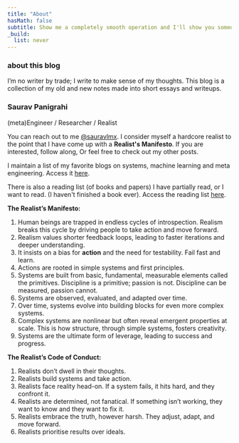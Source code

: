```yaml
---
title: "About"
hasMath: false
subtitle: Show me a completely smooth operation and I'll show you someone who's covering mistakes. Real boats rock.
_build:
  list: never
---
```


### about this blog 
I’m no writer by trade; I write to make sense of my thoughts. This blog is a collection of my old and new notes made into short essays and writeups. 

### Saurav Panigrahi
(meta)Engineer / Researcher / Realist <br />

You can reach out to me [@sauravlmx](https://x.com/sauravlmx).
I consider myself a hardcore realist to the point that I have come up with a **Realist's Manifesto**. If you are interested, follow along, Or feel free to check out my other posts. 

I maintain a list of my favorite blogs on systems, machine learning and meta engineering. Access it [here](https://narrowfoc.us/linklog). 

There is also a reading list (of books and papers) I have partially read, or I want to read. (I haven't finished a book ever). Access the reading list [here](https://narrowfoc.us/reading). 

**The Realist’s Manifesto:**

1. Human beings are trapped in endless cycles of introspection. Realism breaks this cycle by driving people to take action and move forward.
2. Realism values shorter feedback loops, leading to faster iterations and deeper understanding.
3. It insists on a bias for **action** and the need for testability. Fail fast and learn.
4. Actions are rooted in simple systems and first principles. 
5. Systems are built from basic, fundamental, measurable elements called the primitives. Discipline is a primitive; passion is not. Discipline can be measured, passion cannot. 
6. Systems are observed, evaluated, and adapted over time.
7. Over time, systems evolve into building blocks for even more complex systems.
8. Complex systems are nonlinear but often reveal emergent properties at scale. This is how structure, through simple systems, fosters creativity.
9. Systems are the ultimate form of leverage, leading to success and progress.

**The Realist’s Code of Conduct:**

1. Realists don’t dwell in their thoughts.
2. Realists build systems and take action.
3. Realists face reality head-on. If a system fails, it hits hard, and they confront it.
4. Realists are determined, not fanatical. If something isn’t working, they want to know and they want to fix it.
5. Realists embrace the truth, however harsh. They adjust, adapt, and move forward.
6. Realists prioritise results over ideals.